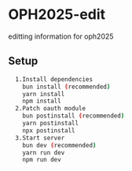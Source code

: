 
# OPH2025-edit

editting information for oph2025
## Setup

```bash
  1.Install dependencies
    bun install (recommended)
    yarn install
    npm install
  2.Patch oauth module
    bun postinstall (recommended)
    yarn postinstall
    npx postinstall
  3.Start server
    bun dev (recommended)
    yarn run dev
    npm run dev


